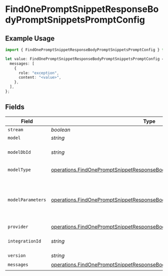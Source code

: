 # FindOnePromptSnippetResponseBodyPromptSnippetsPromptConfig

## Example Usage

```typescript
import { FindOnePromptSnippetResponseBodyPromptSnippetsPromptConfig } from "orq-poc-typescript-multi-env-version/models/operations";

let value: FindOnePromptSnippetResponseBodyPromptSnippetsPromptConfig = {
  messages: [
    {
      role: "exception",
      content: "<value>",
    },
  ],
};
```

## Fields

| Field                                                                                                                                                                | Type                                                                                                                                                                 | Required                                                                                                                                                             | Description                                                                                                                                                          |
| -------------------------------------------------------------------------------------------------------------------------------------------------------------------- | -------------------------------------------------------------------------------------------------------------------------------------------------------------------- | -------------------------------------------------------------------------------------------------------------------------------------------------------------------- | -------------------------------------------------------------------------------------------------------------------------------------------------------------------- |
| `stream`                                                                                                                                                             | *boolean*                                                                                                                                                            | :heavy_minus_sign:                                                                                                                                                   | N/A                                                                                                                                                                  |
| `model`                                                                                                                                                              | *string*                                                                                                                                                             | :heavy_minus_sign:                                                                                                                                                   | N/A                                                                                                                                                                  |
| `modelDbId`                                                                                                                                                          | *string*                                                                                                                                                             | :heavy_minus_sign:                                                                                                                                                   | The id of the resource                                                                                                                                               |
| `modelType`                                                                                                                                                          | [operations.FindOnePromptSnippetResponseBodyPromptSnippetsModelType](../../models/operations/findonepromptsnippetresponsebodypromptsnippetsmodeltype.md)             | :heavy_minus_sign:                                                                                                                                                   | The type of the model                                                                                                                                                |
| `modelParameters`                                                                                                                                                    | [operations.FindOnePromptSnippetResponseBodyPromptSnippetsModelParameters](../../models/operations/findonepromptsnippetresponsebodypromptsnippetsmodelparameters.md) | :heavy_minus_sign:                                                                                                                                                   | Model Parameters: Not all parameters apply to every model                                                                                                            |
| `provider`                                                                                                                                                           | [operations.FindOnePromptSnippetResponseBodyPromptSnippetsProvider](../../models/operations/findonepromptsnippetresponsebodypromptsnippetsprovider.md)               | :heavy_minus_sign:                                                                                                                                                   | N/A                                                                                                                                                                  |
| `integrationId`                                                                                                                                                      | *string*                                                                                                                                                             | :heavy_minus_sign:                                                                                                                                                   | The id of the resource                                                                                                                                               |
| `version`                                                                                                                                                            | *string*                                                                                                                                                             | :heavy_minus_sign:                                                                                                                                                   | N/A                                                                                                                                                                  |
| `messages`                                                                                                                                                           | [operations.FindOnePromptSnippetResponseBodyPromptSnippetsMessages](../../models/operations/findonepromptsnippetresponsebodypromptsnippetsmessages.md)[]             | :heavy_check_mark:                                                                                                                                                   | N/A                                                                                                                                                                  |